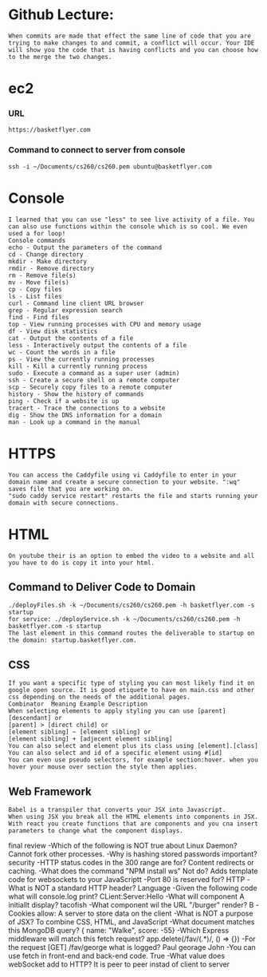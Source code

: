 # Github Lecture:
    When commits are made that effect the same line of code that you are trying to make changes to and commit, a conflict will occur. Your IDE will show you the code that is having conflicts and you can choose how to the merge the two changes.

# ec2
### URL
    https://basketflyer.com

### Command to connect to server from console
    ssh -i ~/Documents/cs260/cs260.pem ubuntu@basketflyer.com

# Console
    I learned that you can use "less" to see live activity of a file. You can also use functions within the console which is so cool. We even used a for loop!
    Console commands
    echo - Output the parameters of the command
    cd - Change directory
    mkdir - Make directory
    rmdir - Remove directory
    rm - Remove file(s)
    mv - Move file(s)
    cp - Copy files
    ls - List files
    curl - Command line client URL browser
    grep - Regular expression search
    find - Find files
    top - View running processes with CPU and memory usage
    df - View disk statistics
    cat - Output the contents of a file
    less - Interactively output the contents of a file
    wc - Count the words in a file
    ps - View the currently running processes
    kill - Kill a currently running process
    sudo - Execute a command as a super user (admin)
    ssh - Create a secure shell on a remote computer
    scp - Securely copy files to a remote computer
    history - Show the history of commands
    ping - Check if a website is up
    tracert - Trace the connections to a website
    dig - Show the DNS information for a domain
    man - Look up a command in the manual

# HTTPS
    You can access the Caddyfile using vi Caddyfile to enter in your domain name and create a secure connection to your website. ":wq" saves file that you are working on.
    "sudo caddy service restart" restarts the file and starts running your domain with secure connections.

# HTML
    On youtube their is an option to embed the video to a website and all you have to do is copy it into your html. 

## Command to Deliver Code to Domain
    ./deployFiles.sh -k ~/Documents/cs260/cs260.pem -h basketflyer.com -s startup
    for service: ./deployService.sh -k ~/Documents/cs260/cs260.pem -h basketflyer.com -s startup
    The last element in this command routes the deliverable to startup on the domain: startup.basketflyer.com.

## CSS
    If you want a specific type of styling you can most likely find it on google open source. It is good etiquete to have on main.css and other css depending on the needs of the additional pages.
    Combinator	Meaning	Example	Description
    When selecting elements to apply styling you can use [parent] [descendant] or 
    [parent] > [direct child] or 
    [element sibling] ~ [element sibling] or 
    [element sibling] + [adjecent element sibling]
    You can also select and element plus its class using [element].[class]
    You can also select and id of a specific element using #[id]
    You can even use pseudo selectors, for example section:hover. when you hover your mouse over section the style then applies.

## Web Framework
    Babel is a transpiler that converts your JSX into Javascript.
    When using JSX you break all the HTML elements into components in JSX.
    With react you create functions that are components and you cna insert parameters to change what the component displays.


final review
-Which of the following is NOT true about Linux Daemon? Cannot fork other processes.
-Why is hashing stored passwords important? security
-HTTP status codes in the 300 range are for? Content redirects or caching.
-What does the command "NPM install ws" Not do? Adds template code for websockets to your JavaScriptt
-Port 80 is reserved for? HTTP
-What is NOT a standard HTTP header? Language
-Given the following code what will console.log print? CLient:Server:Hello
-What will component A initiallt display? tacofish
-What component wil the URL "/burger" render? B
-Cookies allow: A server to store data on the client
-What is NOT a purpose of JSX? To combine CSS, HTML, and JavaScript
-What document matches this MongoDB query? { name: "Walke", score: -55}
-Which Express middleware will match this fetch request? app.delete(/fav\/(.*)/, () => {})
-For the request [GET] /fav/george what is logged? Paul georage John
-You can use fetch in front-end and back-end code. True
-What value does webSocket add to HTTP? It is peer to peer instad of client to server

